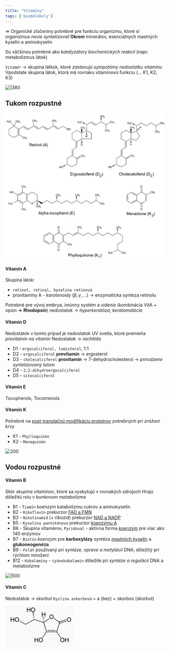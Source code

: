```yaml
---
title: "Vitamíny"
tags: ['biomolekuly']
---
```


=> Organické zlúčeniny potrebné pre funkciu organizmu, ktoré si *organizmus nevie syntetizovať*
**Okrem** minerálov, esenciálnych mastných kyselín a aminokyselín

Sú väčšinou potrebné ako *katalyzátory biochemických reakcií* (napr. metabolizmus látok)

`Vitamér` -> skupina látkok, ktoré *zastavujú sympotómy nedostatku vitamínu*
Vpodstate skupina látok, ktorá má rovnaku vitamínovú funkciu (... K1, K2, K3)

![|380](attachments/objav-vitamínov.png)

## Tukom rozpustné

![|450](attachments/tukom-rozpustné-vitamíny.png)

#### Vitamín A
Skupina látok:
- `retinol, retinal, kyselina retinová`
- provitamíny A - *karotenoidy* ($\beta,\gamma,...$) -> enzymaticka synteza retinolu

Potrebné pre vývoj embrya, imúnny systém a *videnie* (kombinácia VitA + opsin => $\textbf{Rhodopsin}$)
nedostatok -> *hyperkeratóza*, *keratomalácia*

#### Vitamín D
Nedostatok v tomto prípad je nedostatok UV svetla, ktoré premieňa *provitamín na vitamín*
Nedostatok -> *rachitída*
- D1 - `ergocalciferol, lumisterol`, 1:1
- D2 - `ergocalciferol`
	**provitamín** -> ergosterol
- D3 - `cholecalciferol`
	**provitamín** -> 7-dehydrocholesterol -> *prirodzene syntetizovaný telom*
- D4 - `2,2-dihydroergocalciferol`
- D5 - `sitocalciferol`

#### Vitamín E
Tocopherols, Tocotrienols

#### Vitamín K
Potrebné na [post-translačnú modifikáciu proteínov](bio/proteíny.md#Post%20translačná%20modifikácia) potrebných pri *zrážaní krvy*
- K1 - `Phylloquinón`
- K2 - `Menaquinón`

![200](attachments/vitamín-k.png)

## Vodou rozpustné

#### Vitamín B
Skôr *skupina vitamínov*, ktoré sa vyskytujú v rovnakých zdrojoch
Hrajú dôležitú rolu v *bunkovom metabolizme*

- B1 - `Tiamín`
	koenzým katabolizmu cukrov a aminokyselín
- B2 - `Riboflavín`
	prekurzor [FAD a FMN](bio/biomolekuly.md#Koenzýmy)
- B3 - `Nikotinamid` (+ ribozid)
	prekurzor [NAD a NADP](bio/biomolekuly.md#Koenzýmy)
- B5 - `Kyselina pantoténova`
	prekurzor [koenzýmu A](bio/biomolekuly.md#Koenzýmy)
- B6 - Skupina vitamérov, `Pyridoxal` - aktívna forma
	[koenzým](bio/biomolekuly.md#Koenzýmy) pre viac ako 140 enźymov
- B7 - `Biotín`
	*koenzým* pre $\textbf{karboxylázy}$
	syntéza [mastných kyselín](bio/lipidy.md#Mastné%20kyseliny) a **glukoneogenéza**
- B9 - `Folát`
	používaný pri *syntéze, oprave a metylácii* DNA; dôležitý pri rýchlom množení
- B12 - `Kobalamíny` - `cyánokobalamín`
	dôležité pri *syntéze a regulácii* DNA a metabolizme 

![|500](attachments/vitamíny-b.png)

#### Vitamín C
Nedostatok -> *skorbut*
`Kyslina askorbová` = a (bez) + skorbos (skorbut)

![Kyselina askorbová](attachments/vitamín-C-kyselina-askorbová.png)
